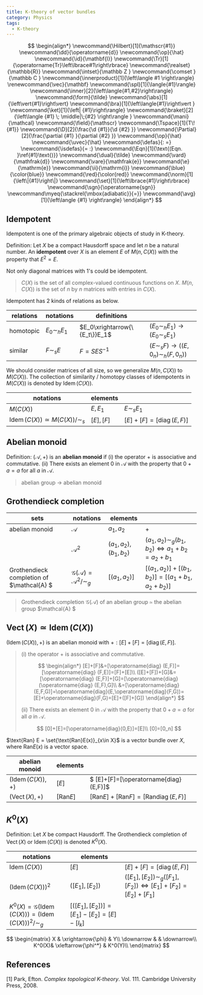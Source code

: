 ```yaml
---
title: K-theory of vector bundles
category: Physics
tags:
  - K-theory
---
```




$$
\begin{align*}
\newcommand{\Hilbert}[1]{\mathscr{#1}}
\newcommand{\dd}{\operatorname{d}}
\newcommand{\op}{\hat}
\newcommand{\id}{\mathbf{I}}
\newcommand{\Tr}[1]{\operatorname{Tr}\left\lbrace#1\right\rbrace}
\newcommand{\realset}{\mathbb{R}}
\newcommand{\intset}{\mathbb Z }
\newcommand{\comset }{\mathbb C }
\newcommand{\innerproduct}[1]{\left\langle #1 \right\rangle}
\renewcommand{\vec}{\mathbf}
\newcommand{\spl}[1]{\langle{#1}\rangle}
\newcommand{\inner}[2]{\left\langle{#1,#2}\right\rangle}
\newcommand{\form}{\tilde}
\newcommand{\abs}[1]{\left\vert{#1}\right\vert}
\newcommand{\bra}[1]{\left\langle{#1}\right\vert }
\newcommand{\ket}[1]{\left| {#1}\right\rangle}
\newcommand{\braket}[2]{\left\langle {#1} \; \middle|\;{#2} \right\rangle }
\newcommand{\mani}{\mathcal}
\newcommand{\field}{\mathscr}
\newcommand{\Tspace}[1]{T\! {#1}}
\newcommand{\D}[2]{\frac{\d {#1}}{\d {#2} }}
\newcommand{\Partial}[2]{\frac{\partial {#1} }{\partial {#2} }}
\newcommand{\op}{\hat}
\newcommand{\uvec}{\hat}
\newcommand{\defas}{: =}
\newcommand{\isdefas}{= :}
\newcommand{\Eqn}[1]{\text{(Eqn. }\ref{#1}\text{)}}
\newcommand{\dual}{\tilde}
\newcommand{\vard}{\mathfrak{d}}
\newcommand{\vare}{\mathfrak{e}}
\newcommand{\e}{\mathrm{e}}
\newcommand{\ii}{\mathrm{i}}
\newcommand{\blue}{\color{blue}}
\newcommand{\red}{\color{red}}
\newcommand{\norm}[1]{\left\|{#1}\right\|}
\newcommand{\set}[1]{\left\lbrace{#1}\right\rbrace}
\newcommand{\sgn}{\operatorname{sgn}}
\newcommand\myeq{\stackrel{\mbox{adiabatic}}{=}}
\newcommand{\avg}[1]{\left\langle {#1} \right\rangle}
\end{align*}
$$

## Idempotent

Idempotent is one of the primary algebraic objects of study in K-theory.

Definition: Let $X$ be a compact Hausdorff space and let $n$ be a natural number. An **idempotent** over $X$ is an element $E$ of $M(n,C(X))$ with the property that $E^2=E$.

Not only diagonal matrices with 1's could be idempotent.

>$C(X)$ is the set of all complex-valued continuous functions on $X$. $M(n,C(X))$ is the set of $n$ by $n$ matrices with entries in $C(X)$.

Idempotent has 2 kinds of relations as below.

| relations | notations       | definitions                   |                                                              |
| --------- | --------------- | ----------------------------- | ------------------------------------------------------------ |
| homotopic | $E_0\sim_h E_1$ | $E_0\xrightarrow{\{E_t\}}E_1$ | $\left(E_0\sim_h E_1\right)\rightarrow\left(E_0\sim_s E_1\right)$ |
| similar   | $F\sim_s E$     | $F=SES^{-1}$                  | $\left(E\sim_s F\right)\rightarrow\left((E,0_n)\sim_h (F,0_n)\right)$ |

We should consider matrices of all size, so we generalize $M(n,C(X))$ to $M(C(X))$. The collection of similarity / homotopy classes of idempotents in $M(C(X))$ is denoted by $\operatorname{Idem} (C(X))$.​

| notations                                         | elements  |                                       |
| ------------------------------------------------- | --------- | ------------------------------------- |
| $M(C(X))$                                         | $E,E_1$   | $E\sim_s E_1$                         |
| $\operatorname{Idem} (C(X))\simeq M(C(X))/\sim_s$ | $[E],[F]$ | $[E]+[F]=[\operatorname{diag} (E,F)]$ |

## Abelian monoid 

Definition: $(\mathcal{A},+)$ is an **abelian monoid** if (i) the operator $+$ is associative and commutative. (ii) There exists an element $0$ in $\mathcal{A}$ with the property that $0+a=a$ for all $a$ in $\mathcal{A}$.

>abelian group $\rightarrow$ abelian monoid

## Grothendieck completion

| sets                                      | notations                                        | elements              |                                                |
| ----------------------------------------- | ------------------------------------------------ | --------------------- | ---------------------------------------------- |
| abelian monoid                            | $\mathcal{A}$                                    | $a_1,a_2$             | $+$                                            |
|                                           | $\mathcal{A} ^2$                                 | $(a_1,a_2),(b_1,b_2)$ | $(a_1,a_2)\sim_g(b_1,b_2)\iff a_1+b_2=a_2+b_1$ |
| Grothendieck completion of $\mathcal{A} $ | $\mathcal{G}(\mathcal{A})=\mathcal{A} ^2/\sim_g$ | $[(a_1,a_2)]$         | $[(a_1,a_2)]+[(b_1,b_2)]=[(a_1+b_1,a_2+b_2)]$  |

>Grothendieck completion $\mathcal{G}(\mathcal{A})$ of an abelian group $\simeq$ the abelian group $\mathcal{A} $

## $\operatorname{Vect}(X)\simeq\operatorname{Idem}(C(X))$

$(\operatorname{Idem}(C(X)),+)$ is an abelian monoid with $+:[E]+[F]=[\operatorname{diag} (E,F)]$.

>(i) the operator $+$ is associative and commutative.
> 
>$$
>\begin{align*}
>[E]+[F]&=[\operatorname{diag} (E,F)]=[\operatorname{diag} (F,E)]=[F]+[E]\\ 
>([E]+[F])+[G]&=[\operatorname{diag} (E,F)]+[G]=[\operatorname{diag}(\operatorname{diag} (E,F),G]\\
>&=[\operatorname{diag}(E,F,G)]=\operatorname{diag}(E,\operatorname{diag}(F,G))=[E]+\operatorname{diag}(F,G)=[E]+([F]+[G])
>\end{align*}
>$$
>
>(ii) There exists an element $0$ in $\mathcal{A}$ with the property that $0+a=a$ for all $a$ in $\mathcal{A}$.
>
>$$
>[0]+[E]=[\operatorname{diag}(0,E)]=[E]\\ 
>[0]=[0_n]
>$$

$\text{Ran} E = \set{\text{Ran}E(x)}_{x\in X}$ is a vector bundle over $X$, where  $\text{Ran}E(x)$ is a vector space. 

| abelian monoid                  | elements        |                                                              |
| ------------------------------- | --------------- | ------------------------------------------------------------ |
| $(\operatorname{Idem}(C(X)),+)$ | $[E]$           | $ [E]+[F]=[\operatorname{diag} (E,F)]$                       |
| $(\operatorname{Vect} (X),+)$   | $[\text{Ran}E]$ | $[\text{Ran}E]+[\text{Ran}F]=[\text{Ran}\operatorname{diag} (E,F)]$ |



## $K^0(X)$

Definition: Let $X$ be compact Hausdorff. The Grothendieck completion of $\operatorname{Vect}(X)$ or $\operatorname{Idem}(C(X))$ is denoted $K^0(X)$.

| notations                                                    | elements                                |                                                              |
| ------------------------------------------------------------ | --------------------------------------- | ------------------------------------------------------------ |
| $\operatorname{Idem}(C(X))$                                  | $[E]$                                   | $[E]+[F]=[\operatorname{diag} (E,F)]$                        |
| $(\operatorname{Idem}(C(X))) ^2$                             | $([E_1],[E_2])$                         | $([E_1],[E_2])\sim_g([F_1],[F_2])\iff [E_1]+[F_2]=[E_2]+[F_1]$ |
| $K^0(X)=\mathcal{G}(\operatorname{Idem}(C(X)))=(\operatorname{Idem}(C(X))) ^2/\sim_g$ | $[([E_1],[E_2])]=[E_1]-[E_2]=[E]-[I_k]$ |                                                              |

$$
\begin{matrix}
X & \xrightarrow{\phi} & Y\\
\downarrow & & \downarrow\\
K^0(X)& \xleftarrow{\phi^*} & K^0(Y)\\
\end{matrix}
$$






## References

[1] Park, Efton. *Complex topological K-theory*. Vol. 111. Cambridge University Press, 2008.